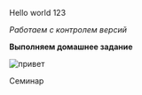 Hello world 123

*Работаем с контролем версий*

__Выполняем домашнее задание__

![привет](Foto.jpeg)

Семинар
